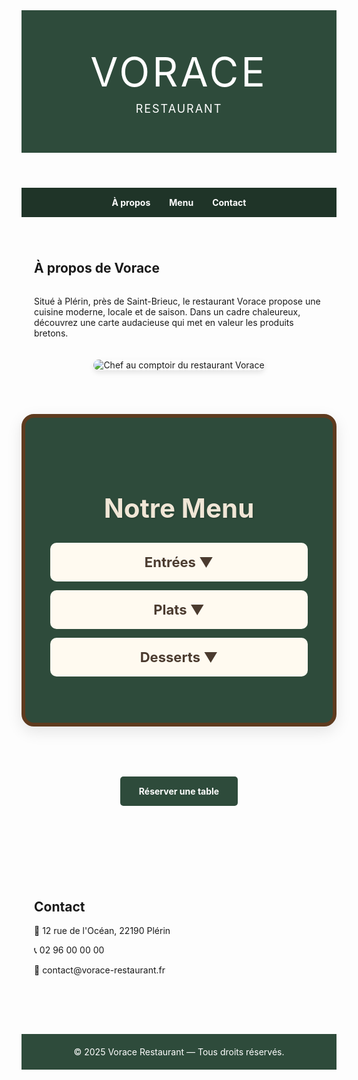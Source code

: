<!DOCTYPE html>
<html lang="fr">
<head>
  <meta charset="UTF-8" />
  <meta name="viewport" content="width=device-width, initial-scale=1.0" />
  <title>Vorace Restaurant</title>
  <style>
    @font-face {
      font-family: 'Areqo';
      src: url('fonts/areqo.woff2') format('woff2'),
           url('fonts/areqo.woff') format('woff');
      font-weight: normal;
      font-style: normal;
    }

    body {
      margin: 0;
      font-family: Arial, sans-serif;
      background-color: #f0e6d6;
      color: #333;
    }

    header {
      background-color: #2e4b3b;
      color: white;
      text-align: center;
      padding: 60px 20px;
    }

    .logo-text {
      font-family: 'Areqo', sans-serif;
      font-size: 64px;
      letter-spacing: 4px;
    }

    .subtitle {
      font-size: 18px;
      letter-spacing: 2px;
      margin-top: 10px;
    }

    nav {
      background-color: #1f3428;
      display: flex;
      justify-content: center;
      gap: 30px;
      padding: 15px;
    }

    nav a {
      color: white;
      text-decoration: none;
      font-weight: bold;
    }

    nav a:hover {
      text-decoration: underline;
    }

    section {
      padding: 40px 20px;
      max-width: 1000px;
      margin: auto;
    }

    .menu {
      margin-top: 30px;
      background-color: #2e4b3b;
      border: 6px solid #5e3b1f;
      border-radius: 20px;
      padding: 60px 40px;
      box-shadow: 0 8px 25px rgba(0, 0, 0, 0.1);
    }

    .menu h2 {
      text-align: center;
      font-family: 'Areqo', sans-serif;
      font-size: 42px;
      color: #f0e6d6;
      margin-bottom: 30px;
      text-shadow: 1px 1px 3px rgba(0, 0, 0, 0.2);
    }

    .menu ul {
      list-style: none;
      padding: 0;
      text-align: center;
    }

    .menu li {
      font-size: 22px;
      padding: 18px 0;
      background: #fffaf0;
      margin: 14px auto;
      max-width: 600px;
      border-radius: 10px;
      color: #4b3b2f;
      font-weight: bold;
      display: flex;
      align-items: center;
      justify-content: center;
      gap: 10px;
      transition: transform 0.3s ease, background-color 0.3s ease;
    }

    .menu li:hover {
      transform: scale(1.05);
      background-color: #f0e6d6;
    }

    

    .booking {
      text-align: center;
      margin: 40px 0;
    }

    .booking a {
      display: inline-block;
      background-color: #2e4b3b;
      color: white;
      padding: 15px 30px;
      text-decoration: none;
      border-radius: 5px;
      font-weight: bold;
    }

    .booking a:hover {
      background-color: #3d6b53;
    }

    .a-propos-container {
      display: flex;
      flex-wrap: wrap;
      align-items: center;
      gap: 20px;
    }

    .a-propos-text {
      flex: 1 1 300px;
    }

    .a-propos-img {
      flex: 1 1 300px;
      text-align: center;
    }

    .a-propos-img img {
      max-width: 100%;
      height: auto;
      border-radius: 10px;
      box-shadow: 0 4px 8px rgba(0, 0, 0, 0.1);
    }

    footer {
      background-color: #2e4b3b;
      color: white;
      text-align: center;
      padding: 20px;
      margin-top: 40px;
    }
  </style>
</head>
<body>
  <header>
    <div class="logo-text">VORACE</div>
    <div class="subtitle">RESTAURANT</div>
  </header>

  <nav>
    <a href="#a-propos">À propos</a>
    <a href="#menu">Menu</a>
    <a href="#contact">Contact</a>
  </nav>

  <section id="a-propos">
    <h2>À propos de Vorace</h2>
    <div class="a-propos-container">
      <div class="a-propos-text">
        <p>Situé à Plérin, près de Saint-Brieuc, le restaurant Vorace propose une cuisine moderne, locale et de saison. Dans un cadre chaleureux, découvrez une carte audacieuse qui met en valeur les produits bretons.</p>
      </div>
      <div class="a-propos-img">
        <img src="images/WhatsApp%20Image%202025-05-20%20%C3%A0%2018.03.06_e00dde6d.jpg" alt="Chef au comptoir du restaurant Vorace">
      </div>
    </div>
  </section>

  <section id="menu" class="menu">
    <h2>Notre Menu</h2>
    <ul>
      <li><a href="#" onclick="toggleEntrees(event)" style="color: #4b3b2f; text-decoration: none;">Entrées &#x25BC;</a></li>
      <style>
#entrees li, #plats li, #desserts li {
  font-family: 'Areqo', sans-serif;
  font-size: 20px;
  background-color: #f0e6d6;
  margin: 8px auto;
  border-radius: 8px;
  padding: 10px;
  color: #2e4b3b;
  max-width: 500px;
  box-shadow: 0 2px 6px rgba(0,0,0,0.1);
}
</style>
      <ul id="entrees" style="display: none; padding-left: 0;">
        <li>Velouté de topinambours, noisettes grillées</li>
        <li>Tartare de saumon, agrumes et herbes fraîches</li>
        <li>Terrine maison aux champignons</li>
      </ul>
      <li><a href="#" onclick="togglePlats(event)" style="color: #4b3b2f; text-decoration: none;">Plats &#x25BC;</a></li>
      <ul id="plats" style="display: none; padding-left: 0;">
        <li>Filet de bar, risotto aux herbes fraîches</li>
        <li>Magret de canard, purée de céleri</li>
        <li>Ravioles de légumes à la crème d’ail</li>
      </ul>
      <li><a href="#" onclick="toggleDesserts(event)" style="color: #4b3b2f; text-decoration: none;">Desserts &#x25BC;</a></li>
      <ul id="desserts" style="display: none; padding-left: 0;">
        <li>Tarte fine aux pommes, glace au caramel</li>
        <li>Moelleux au chocolat, cœur coulant</li>
        <li>Panna cotta à la vanille et coulis de fruits rouges</li>
      </ul>
    </ul>
  </section>

  <section class="booking">
    <a href="https://app.overfull.fr/booking-v2/?key_id=xbBPwouPgj8&source=Instagram" target="_blank">Réserver une table</a>
  </section>

  <section id="contact" class="contact">
    <h2>Contact</h2>
    <p>📍 12 rue de l'Océan, 22190 Plérin</p>
    <p>📞 02 96 00 00 00</p>
    <p>📧 contact@vorace-restaurant.fr</p>
  </section>

  <footer>
    &copy; 2025 Vorace Restaurant — Tous droits réservés.
  </footer>
<script>
  function toggleEntrees(event) {
    event.preventDefault();
    const sousMenu = document.getElementById("entrees");
    sousMenu.style.display = sousMenu.style.display === "none" ? "block" : "none";
  }
  function togglePlats(event) {
    event.preventDefault();
    const sousMenu = document.getElementById("plats");
    sousMenu.style.display = sousMenu.style.display === "none" ? "block" : "none";
  }

  function toggleDesserts(event) {
    event.preventDefault();
    const sousMenu = document.getElementById("desserts");
    sousMenu.style.display = sousMenu.style.display === "none" ? "block" : "none";
  }
</script>
</body>
</html>
